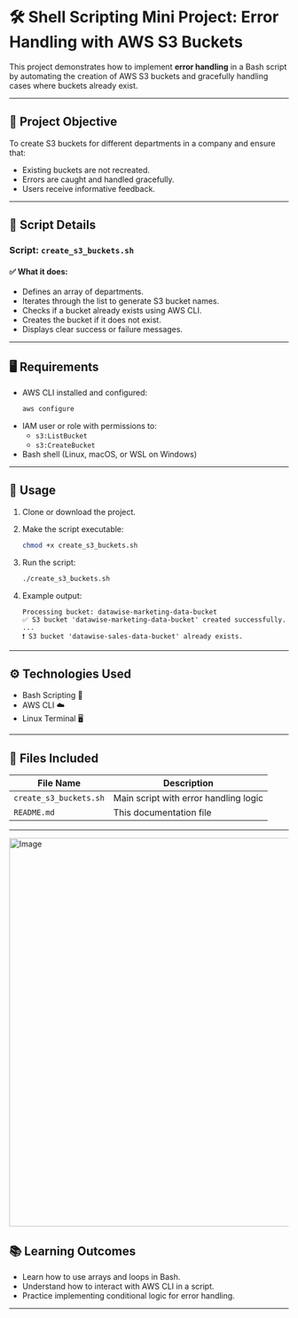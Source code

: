 # 🛠️ Shell Scripting Mini Project: Error Handling with AWS S3 Buckets

This project demonstrates how to implement **error handling** in a Bash script by automating the creation of AWS S3 buckets and gracefully handling cases where buckets already exist.

---

## 📌 Project Objective

To create S3 buckets for different departments in a company and ensure that:
- Existing buckets are not recreated.
- Errors are caught and handled gracefully.
- Users receive informative feedback.

---

## 🧾 Script Details

### Script: `create_s3_buckets.sh`

#### ✅ What it does:
- Defines an array of departments.
- Iterates through the list to generate S3 bucket names.
- Checks if a bucket already exists using AWS CLI.
- Creates the bucket if it does not exist.
- Displays clear success or failure messages.

---

## 🖥️ Requirements

- AWS CLI installed and configured:
  ```bash
  aws configure
  ```
- IAM user or role with permissions to:
  - `s3:ListBucket`
  - `s3:CreateBucket`
- Bash shell (Linux, macOS, or WSL on Windows)

---

## 🚀 Usage

1. Clone or download the project.
2. Make the script executable:

   ```bash
   chmod +x create_s3_buckets.sh
   ```

3. Run the script:

   ```bash
   ./create_s3_buckets.sh
   ```

4. Example output:
   ```
   Processing bucket: datawise-marketing-data-bucket
   ✅ S3 bucket 'datawise-marketing-data-bucket' created successfully.
   ...
   ❗ S3 bucket 'datawise-sales-data-bucket' already exists.
   ```

---

## ⚙️ Technologies Used

- Bash Scripting 🐚
- AWS CLI ☁️
- Linux Terminal 🖥️

---

## 📁 Files Included

| File Name              | Description                          |
|------------------------|--------------------------------------|
| `create_s3_buckets.sh` | Main script with error handling logic |
| `README.md`            | This documentation file              |

---
<img width="700" alt="Image" src="https://github.com/user-attachments/assets/ed705439-1c31-45c7-b06d-e08323526d25" />

## 📚 Learning Outcomes

- Learn how to use arrays and loops in Bash.
- Understand how to interact with AWS CLI in a script.
- Practice implementing conditional logic for error handling.

---

